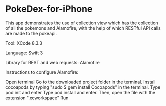# PokeDex-for-iPhone
This app demonstrates the use of collection view which has the collection of all the pokemons and Alamofire, with the help of which RESTful API calls are made to the pokeapi.

Tool: XCode 8.3.3

Language: Swift 3

Library for REST and web requests: Alamofire

Instructions to configure Alamofire:

Open terminal
Go to the downloaded project folder in the terminal.
Install cocoapods by typing "sudo $ gem install Cocoapods" in the terminal.
Type pod init and enter
Type pod install and enter.
Then, open the file with the extension ".xcworkspace"
Run
